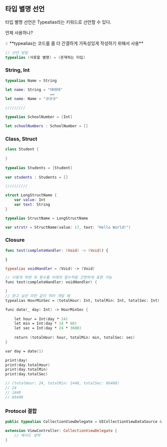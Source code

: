 ## 타입 별명 선언

타입 별명 선언은 Typealias라는 키워드로 선언할 수 있다.

언제 사용하나?

<aside> 💡 **typealias는 코드를 좀 더 간결하게 가독성있게 작성하기 위해서 사용**

</aside>

```swift
// 선언 방법
typealias (사용할 별명) = (존재하는 타입)
```

### String, Int

```swift
typealias Name = String

let name: String = "태태태"
					==
let name: Name = "규규규"

/////////

typealias SchoolNumber = [Int]

let schoolNumbers : SchoolNumber = []
```

### Class, Struct

```swift
class Student {
            
}
        
typealias Students = [Student]
        
var students : Students = []

//////////

struct LongStructName {
    var value: Int
    var text: String
}

typealias StructName = LongStructName

var strstr = StructName(value: 17, text: "Hello World!")
```

### Closure

```swift
func test(completeHandler: (Void) -> (Void)) {

}

typealias voidHandler = (Void) -> (Void)

// 이렇게 하면 위 함수를 아래의 함수처럼 간편하게 표현 가능
func test(completeHandler: voidHandler) {

}
// 받고 싶은 리턴 값이 여러 개일 때
typealias HourMinSec = (totalHour: Int, totalMin: Int, totalSec: Int)

func date(_ day: Int) -> HourMinSec {
    
    let hour = Int(day * 24)
    let min = Int(day * 24 * 60)
    let sec = Int(day * 24 * 3600)
    
    return (totalHour: hour, totalMin: min, totalSec: sec)
}

var day = date(1)

print(day)
print(day.totalHour)
print(day.totalMin)
print(day.totalSec)

// (totalHour: 24, totalMin: 1440, totalSec: 86400)
// 24
// 1440
// 86400
```

### Protocol 결합

```swift
public typealias CollectionViewDelegate = UICollectionViewDataSource & UICollectionViewDelegate & UICollectionViewDelegateFlowLayout

extension ViewController: CollectionViewDelegate {
	// 메서드 생략
}
```